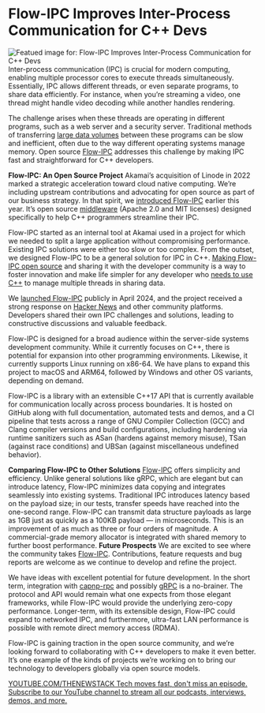 # Flow-IPC Improves Inter-Process Communication for C++ Devs
![Featued image for: Flow-IPC Improves Inter-Process Communication for C++ Devs](https://cdn.thenewstack.io/media/2024/06/9b33ed37-robots-1024x575.jpg)
Inter-process communication (IPC) is crucial for modern computing, enabling multiple processor cores to execute threads simultaneously. Essentially, IPC allows different threads, or even separate programs, to share data efficiently. For instance, when you’re streaming a video, one thread might handle video decoding while another handles rendering.

The challenge arises when these threads are operating in different programs, such as a web server and a security server. Traditional methods of transferring [large data volumes](https://thenewstack.io/data/) between these programs can be slow and inefficient, often due to the way different operating systems manage memory. Open source [Flow-IPC](https://www.akamai.com/blog/developers/flow-ipc-introduction-low-latency-cpp-toolkit) addresses this challenge by making IPC fast and straightforward for C++ developers.

**Flow-IPC: An Open Source Project**
Akamai’s acquisition of Linode in 2022 marked a strategic acceleration toward cloud native computing. We’re including upstream contributions and advocating for open source as part of our business strategy. In that spirit, we [introduced Flow-IPC](https://www.akamai.com/blog/developers/flow-ipc-introduction-low-latency-cpp-toolkit) earlier this year. It’s open source [middleware](https://thenewstack.io/case-containerizing-middleware/) (Apache 2.0 and MIT licenses) designed specifically to help C++ programmers streamline their IPC.

Flow-IPC started as an internal tool at Akamai used in a project for which we needed to split a large application without compromising performance. Existing IPC solutions were either too slow or too complex. From the outset, we designed Flow-IPC to be a general solution for IPC in C++. [Making Flow-IPC open source](https://www.linode.com/blog/open-source/flow-ipc-introduction-low-latency-cpp-toolkit/) and sharing it with the developer community is a way to foster innovation and make life simpler for any developer who [needs to use C++](https://thenewstack.io/google-spends-1-million-to-make-rust-c-interoperable/) to manage multiple threads in sharing data.

We [launched Flow-IPC](https://www.linode.com/blog/open-source/flow-ipc-introduction-low-latency-cpp-toolkit/) publicly in April 2024, and the project received a strong response on [Hacker News](https://news.ycombinator.com/item?id=40028118) and other community platforms. Developers shared their own IPC challenges and solutions, leading to constructive discussions and valuable feedback.

Flow-IPC is designed for a broad audience within the server-side systems development community. While it currently focuses on C++, there is potential for expansion into other programming environments. Likewise, it currently supports Linux running on x86-64. We have plans to expand this project to macOS and ARM64, followed by Windows and other OS variants, depending on demand.

Flow-IPC is a library with an extensible C++17 API that is currently available for communication locally across process boundaries. It is hosted on GitHub along with full documentation, automated tests and demos, and a CI pipeline that tests across a range of GNU Compiler Collection (GCC) and Clang compiler versions and build configurations, including hardening via runtime sanitizers such as ASan (hardens against memory misuse), TSan (against race conditions) and UBSan (against miscellaneous undefined behavior).

**Comparing Flow-IPC to Other Solutions**
[Flow-IPC](https://tfir.io/akamais-open-source-project-flow-ipc-solves-ipc-latency-challenges-in-c/) offers simplicity and efficiency. Unlike general solutions like gRPC, which are elegant but can introduce latency, Flow-IPC minimizes data copying and integrates seamlessly into existing systems. Traditional IPC introduces latency based on the payload size; in our tests, transfer speeds have reached into the one-second range. Flow-IPC can transmit data structure payloads as large as 1GB just as quickly as a 100KB payload — in microseconds. This is an improvement of as much as three or four orders of magnitude. A commercial-grade memory allocator is integrated with shared memory to further boost performance.
**Future Prospects**
We are excited to see where the community takes [Flow-IPC](https://sdtimes.com/softwaredev/sd-times-open-source-project-of-the-week-flow-ipc/). Contributions, feature requests and bug reports are welcome as we continue to develop and refine the project.

We have ideas with excellent potential for future development. In the short term, integration with [capnp-rpc](https://capnproto.org/rpc.html) and possibly [gRPC](https://grpc.io/) is a no-brainer. The protocol and API would remain what one expects from those elegant frameworks, while Flow-IPC would provide the underlying zero-copy performance. Longer-term, with its extensible design, Flow-IPC could expand to networked IPC, and furthermore, ultra-fast LAN performance is possible with remote direct memory access (RDMA).

Flow-IPC is gaining traction in the open source community, and we’re looking forward to collaborating with C++ developers to make it even better. It’s one example of the kinds of projects we’re working on to bring our technology to developers globally via open source models.

[
YOUTUBE.COM/THENEWSTACK
Tech moves fast, don't miss an episode. Subscribe to our YouTube
channel to stream all our podcasts, interviews, demos, and more.
](https://youtube.com/thenewstack?sub_confirmation=1)